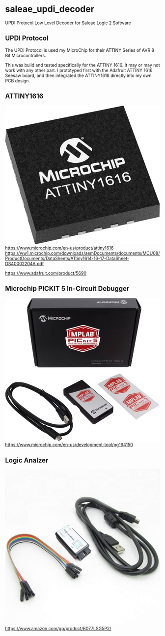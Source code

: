 # saleae_updi_decoder

UPDI Protocol
Low Level Decoder for Saleae Logic 2 Software

## UPDI Protocol
The UPDI Protocol is used my MicroChip for their ATTINY Series of AVR 8 Bit Microcontrollers.

This was build and tested specifically for the ATTINY 1616.  It may or may not work with any other part.  I prototyped first with the Adafruit ATTINY 1616 Seesaw board, and then integrated the ATTINY1616 directly into my own PCB design.

## ATTINY1616

![Microchip ATTINY1616](/Images/Microchip_ATTINY1616.png)
https://www.microchip.com/en-us/product/attiny1616
https://ww1.microchip.com/downloads/aemDocuments/documents/MCU08/ProductDocuments/DataSheets/ATtiny1614-16-17-DataSheet-DS40002204A.pdf

https://www.adafruit.com/product/5690

## Microchip PICKIT 5 In-Circuit Debugger

![Microchip PICKIT 5 Debugger](/Images/Microchip_PICKIT_5.png)
https://www.microchip.com/en-us/development-tool/pg164150

## Logic Analzer

![Cheap Logic Analyzer](/Images/Cheap_LogicAnalyzer.jpg)
https://www.amazon.com/gp/product/B077LSG5P2/

